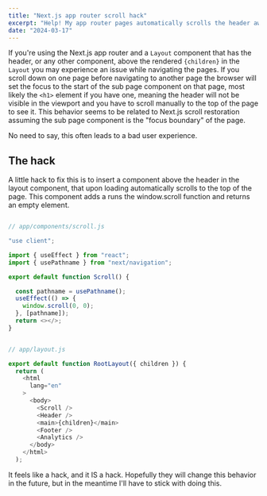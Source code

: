 ```yaml
---
title: "Next.js app router scroll hack"
excerpt: "Help! My app router pages automatically scrolls the header away."
date: "2024-03-17"
---
```


If you're using the Next.js app router and a `Layout` component that has the header, or any other component, above the rendered `{children}` in the `Layout` you may experience an issue while navigating the pages. If you scroll down on one page before navigating to another page the browser will set the focus to the start of the sub page component on that page, most likely the `<h1>` element if you have one, meaning the header will not be visible in the viewport and you have to scroll manually to the top of the page to see it.
This behavior seems to be related to Next.js scroll restoration assuming the sub page component is the "focus boundary" of the page. 

No need to say, this often leads to a bad user experience.




## The hack

A little hack to fix this is to insert a component above the header in the layout component, that upon loading automatically scrolls to the top of the page. This component adds a runs the window.scroll function and returns an empty element.

```js

// app/components/scroll.js

"use client";

import { useEffect } from "react";
import { usePathname } from "next/navigation";

export default function Scroll() {

  const pathname = usePathname();
  useEffect(() => {
    window.scroll(0, 0);
  }, [pathname]);
  return <></>;
}
```

```js

// app/layout.js

export default function RootLayout({ children }) {
  return (
    <html
      lang="en"      
    >
      <body>
        <Scroll />
        <Header />
        <main>{children}</main>
        <Footer />
        <Analytics />
      </body>
    </html>
  );

```

It feels like a hack, and it IS a hack. Hopefully they will change this behavior in the future, but in the meantime I'll have to stick with doing this.
